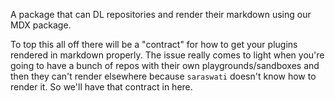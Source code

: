 A package that can DL repositories and render their markdown using our MDX package.

To top this all off there will be a "contract" for how to get your plugins rendered in markdown properly. The issue really comes to light when you're going to have a bunch of repos with their own playgrounds/sandboxes and then they can't render elsewhere because `saraswati` doesn't know how to render it. So we'll have that contract in here.